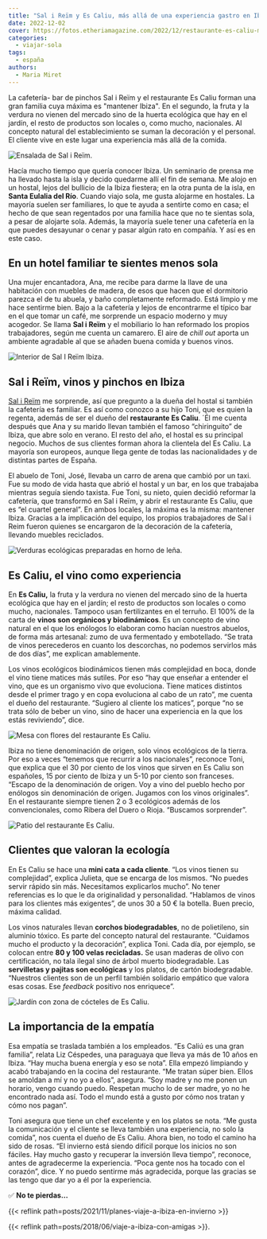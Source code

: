 ```yaml
---
title: "Sal i Reïm y Es Caliu, más allá de una experiencia gastro en Ibiza"
date: 2022-12-02
cover: https://fotos.etheriamagazine.com/2022/12/restaurante-es-caliu-mesas.jpg
categories: 
  - viajar-sola
tags: 
  - españa
authors: 
  - Maria Miret
---
```


La cafetería- bar de pinchos Sal i Reïm y el restaurante Es Caliu forman una gran 
familia cuya máxima es "mantener Ibiza". En el segundo, la fruta y la verdura no vienen 
del mercado sino de la huerta ecológica que hay en el jardín, el resto de productos son 
locales o, como mucho, nacionales. Al concepto natural del establecimiento se suman la 
decoración y el personal. El cliente vive en este lugar una experiencia más allá de la 
comida. 

![Ensalada de Sal i Reïm.](https://fotos.etheriamagazine.com/2022/12/ensalada-salmon-sal-i-rein.jpg "Ensalada del bar de tapas © Sal i Reïm.")

Hacía mucho tiempo que quería conocer Ibiza. Un seminario de prensa me ha llevado hasta 
la isla y decido quedarme allí el fin de semana. Me alojo en un hostal, lejos del 
bullicio de la Ibiza fiestera; en la otra punta de la isla, en **Santa Eulalia del 
Río**. Cuando viajo sola, me gusta alojarme en hostales. La mayoría suelen ser 
familiares, lo que te ayuda a sentirte como en casa; el hecho de que sean regentados por 
una familia hace que no te sientas sola, a pesar de alojarte sola. Además, la mayoría 
suele tener una cafetería en la que puedes desayunar o cenar y pasar algún rato en 
compañía. Y así es en este caso. 

## En un hotel familiar te sientes menos sola

Una mujer encantadora, Ana, me recibe para darme la llave de una habitación con muebles 
de madera, de esos que hacen que el dormitorio parezca el de tu abuela, y baño 
completamente reformado. Está limpio y me hace sentirme bien. Bajo a la cafetería y 
lejos de encontrarme el típico bar en el que tomar un café, me sorprende un espacio 
moderno y muy acogedor. Se llama **Sal i Reïm** y el mobiliario lo han reformado los 
propios trabajadores, según me cuenta un camarero. El aire de _chill out_ aporta un 
ambiente agradable al que se añaden buena comida y buenos vinos. 

![Interior de Sal I Reïm Ibiza.](https://fotos.etheriamagazine.com/2022/12/sal-i-reim.jpg "Interior de © Sal I Reïm Ibiza.")

## Sal i Reïm, vinos y pinchos en Ibiza

[Sal i Reïm](https://www.instagram.com/salireimibiza/) me sorprende, así que pregunto a 
la dueña del hostal si también la cafetería es familiar. Es así como conozco a su hijo 
Toni, que es quien la regenta, además de ser el dueño del **restaurante Es Caliu**. ´Él 
me cuenta después que Ana y su marido llevan también el famoso “chiringuito” de Ibiza, 
que abre solo en verano. El resto del año, el hostal es su principal negocio. Muchos de 
sus clientes forman ahora la clientela del Es Caliu. La mayoría son europeos, aunque 
llega gente de todas las nacionalidades y de distintas partes de España. 

El abuelo de Toni, José, llevaba un carro de arena que cambió por un taxi. Fue su modo 
de vida hasta que abrió el hostal y un bar, en los que trabajaba mientras seguía siendo 
taxista. Fue Toni, su nieto, quien decidió reformar la cafetería, que transformó en Sal 
i Reïm, y abrir el restaurante Es Caliu, que es “el cuartel general”. En ambos locales, 
la máxima es la misma: mantener Ibiza. Gracias a la implicación del equipo, los propios 
trabajadores de Sal i Reim fueron quienes se encargaron de la decoración de la 
cafetería, llevando muebles reciclados. 

![Verduras ecológicas preparadas en horno de leña.](https://fotos.etheriamagazine.com/2022/12/es-caliu-verduras-ecologicas.jpg "Verduras ecológicas preparadas en horno de leña. © Es Caliu")

## Es Caliu, el vino como experiencia

En **Es Caliu,** la fruta y la verdura no vienen del mercado sino de la huerta ecológica 
que hay en el jardín; el resto de productos son locales o como mucho, nacionales. 
Tampoco usan fertilizantes en el terruño. El 100% de la carta de **vinos son orgánicos y 
biodinámicos**. Es un concepto de vino natural en el que los enólogos lo elaboran como 
hacían nuestros abuelos, de forma más artesanal: zumo de uva fermentado y embotellado. 
“Se trata de vinos perecederos en cuanto los descorchas, no podemos servirlos más de dos 
días”, me explican amablemente. 

Los vinos ecológicos biodinámicos tienen más complejidad en boca, donde el vino tiene 
matices más sutiles. Por eso “hay que enseñar a entender el vino, que es un organismo 
vivo que evoluciona. Tiene matices distintos desde el primer trago y en copa evoluciona 
al cabo de un rato”, me cuenta el dueño del restaurante. “Sugiero al cliente los 
matices”, porque “no se trata sólo de beber un vino, sino de hacer una experiencia en la 
que los estás reviviendo”, dice. 

![Mesa con flores del restaurante Es Caliu.](https://fotos.etheriamagazine.com/2022/12/restaurante-es-caliu-mesas.jpg "Mesa del restaurante © Es Caliu.")

Ibiza no tiene denominación de origen, solo vinos ecológicos de la tierra. Por eso a 
veces “tenemos que recurrir a los nacionales”, reconoce Toni, que explica que el 30 por 
ciento de los vinos que sirven en Es Caliu son españoles, 15 por ciento de Ibiza y un 
5-10 por ciento son franceses. “Escapo de la denominación de origen. Voy a vino del 
pueblo hecho por enólogos sin denominación de origen. Jugamos con los vinos originales”. 
En el restaurante siempre tienen 2 o 3 ecológicos además de los convencionales, como 
Ribera del Duero o Rioja. “Buscamos sorprender”. 

![Patio del restaurante Es Caliu.](https://fotos.etheriamagazine.com/2022/12/patio-de-naranjas.jpg "Patio del restaurante © Es Caliu.")

## Clientes que valoran la ecología

En Es Caliu se hace una **mini cata a cada cliente**. “Los vinos tienen su complejidad”, 
explica Julieta, que se encarga de los mismos. “No puedes servir rápido sin más. 
Necesitamos explicarlos mucho”. No tener referencias es lo que le da originalidad y 
personalidad. “Hablamos de vinos para los clientes más exigentes”, de unos 30 a 50 € la 
botella. Buen precio, máxima calidad. 

Los vinos naturales llevan **corchos biodegradables**, no de polietileno, sin aluminio 
tóxico. Es parte del concepto natural del restaurante. “Cuidamos mucho el producto y la 
decoración”, explica Toni. Cada día, por ejemplo, se colocan entre **80 y 100 velas 
recicladas.** Se usan maderas de olivo con certificación, no tala ilegal sino de árbol 
muerto biodegradable. Las **servilletas y pajitas son ecológicas** y los platos, de 
cartón biodegradable. “Nuestros clientes son de un perfil también solidario empático que 
valora esas cosas. Ese _feedback_ positivo nos enriquece”. 

![Jardín con zona de cócteles de Es Caliu.](https://fotos.etheriamagazine.com/2022/12/cocktail-garden-es-caliu.jpg "Jardín de © Es Caliu.")

## La importancia de la empatía

Esa empatía se traslada también a los empleados. “Es Caliú es una gran familia”, relata 
Liz Céspedes, una paraguaya que lleva ya más de 10 años en Ibiza. “Hay mucha buena 
energía y eso se nota”. Ella empezó limpiando y acabó trabajando en la cocina del 
restaurante. “Me tratan súper bien. Ellos se amoldan a mí y no yo a ellos”, asegura. 
“Soy madre y no me ponen un horario, vengo cuando puedo. Respetan mucho lo de ser madre, 
yo no he encontrado nada así. Todo el mundo está a gusto por cómo nos tratan y cómo nos 
pagan”. 

Toni asegura que tiene un chef excelente y en los platos se nota. “Me gusta la 
comunicación y el cliente se lleva también una experiencia, no solo la comida”, nos 
cuenta el dueño de Es Caliu. Ahora bien, no todo el camino ha sido de rosas. “El 
invierno está siendo difícil porque los inicios no son fáciles. Hay mucho gasto y 
recuperar la inversión lleva tiempo”, reconoce, antes de agradecerme la experiencia. 
“Poca gente nos ha tocado con el corazón”, dice. Y no puedo sentirme más agradecida, 
porque las gracias se las tengo que dar yo a él por la experiencia. 

✅ **No te pierdas...** 

{{< reflink path=posts/2021/11/planes-viaje-a-ibiza-en-invierno >}} 

{{< reflink path=posts/2018/06/viaje-a-ibiza-con-amigas >}}.
